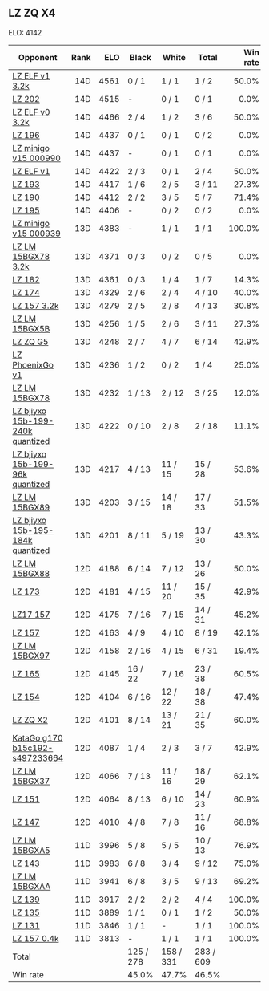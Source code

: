 ## LZ ZQ X4 ##

ELO: 4142

Opponent | Rank | ELO | Black | White | Total | Win rate
---------|-----:|----:|-------|-------|-------|-------:
[LZ ELF v1 3.2k](LZ%20ELF%20v1%203.2k.md) | 14D | 4561 | 0 / 1 | 1 / 1 | 1 / 2 | 50.0%
[LZ 202](LZ%20202.md) | 14D | 4515 | - | 0 / 1 | 0 / 1 | 0.0%
[LZ ELF v0 3.2k](LZ%20ELF%20v0%203.2k.md) | 14D | 4466 | 2 / 4 | 1 / 2 | 3 / 6 | 50.0%
[LZ 196](LZ%20196.md) | 14D | 4437 | 0 / 1 | 0 / 1 | 0 / 2 | 0.0%
[LZ minigo v15 000990](LZ%20minigo%20v15%20000990.md) | 14D | 4437 | - | 0 / 1 | 0 / 1 | 0.0%
[LZ ELF v1](LZ%20ELF%20v1.md) | 14D | 4422 | 2 / 3 | 0 / 1 | 2 / 4 | 50.0%
[LZ 193](LZ%20193.md) | 14D | 4417 | 1 / 6 | 2 / 5 | 3 / 11 | 27.3%
[LZ 190](LZ%20190.md) | 14D | 4412 | 2 / 2 | 3 / 5 | 5 / 7 | 71.4%
[LZ 195](LZ%20195.md) | 14D | 4406 | - | 0 / 2 | 0 / 2 | 0.0%
[LZ minigo v15 000939](LZ%20minigo%20v15%20000939.md) | 13D | 4383 | - | 1 / 1 | 1 / 1 | 100.0%
[LZ LM 15BGX78 3.2k](LZ%20LM%2015BGX78%203.2k.md) | 13D | 4371 | 0 / 3 | 0 / 2 | 0 / 5 | 0.0%
[LZ 182](LZ%20182.md) | 13D | 4361 | 0 / 3 | 1 / 4 | 1 / 7 | 14.3%
[LZ 174](LZ%20174.md) | 13D | 4329 | 2 / 6 | 2 / 4 | 4 / 10 | 40.0%
[LZ 157 3.2k](LZ%20157%203.2k.md) | 13D | 4279 | 2 / 5 | 2 / 8 | 4 / 13 | 30.8%
[LZ LM 15BGX5B](LZ%20LM%2015BGX5B.md) | 13D | 4256 | 1 / 5 | 2 / 6 | 3 / 11 | 27.3%
[LZ ZQ G5](LZ%20ZQ%20G5.md) | 13D | 4248 | 2 / 7 | 4 / 7 | 6 / 14 | 42.9%
[LZ PhoenixGo v1](LZ%20PhoenixGo%20v1.md) | 13D | 4236 | 1 / 2 | 0 / 2 | 1 / 4 | 25.0%
[LZ LM 15BGX78](LZ%20LM%2015BGX78.md) | 13D | 4232 | 1 / 13 | 2 / 12 | 3 / 25 | 12.0%
[LZ bjiyxo 15b-199-240k quantized](LZ%20bjiyxo%2015b-199-240k%20quantized.md) | 13D | 4222 | 0 / 10 | 2 / 8 | 2 / 18 | 11.1%
[LZ bjiyxo 15b-199-96k quantized](LZ%20bjiyxo%2015b-199-96k%20quantized.md) | 13D | 4217 | 4 / 13 | 11 / 15 | 15 / 28 | 53.6%
[LZ LM 15BGX89](LZ%20LM%2015BGX89.md) | 13D | 4203 | 3 / 15 | 14 / 18 | 17 / 33 | 51.5%
[LZ bjiyxo 15b-195-184k quantized](LZ%20bjiyxo%2015b-195-184k%20quantized.md) | 13D | 4201 | 8 / 11 | 5 / 19 | 13 / 30 | 43.3%
[LZ LM 15BGX88](LZ%20LM%2015BGX88.md) | 12D | 4188 | 6 / 14 | 7 / 12 | 13 / 26 | 50.0%
[LZ 173](LZ%20173.md) | 12D | 4181 | 4 / 15 | 11 / 20 | 15 / 35 | 42.9%
[LZ17 157](LZ17%20157.md) | 12D | 4175 | 7 / 16 | 7 / 15 | 14 / 31 | 45.2%
[LZ 157](LZ%20157.md) | 12D | 4163 | 4 / 9 | 4 / 10 | 8 / 19 | 42.1%
[LZ LM 15BGX97](LZ%20LM%2015BGX97.md) | 12D | 4158 | 2 / 16 | 4 / 15 | 6 / 31 | 19.4%
[LZ 165](LZ%20165.md) | 12D | 4145 | 16 / 22 | 7 / 16 | 23 / 38 | 60.5%
[LZ 154](LZ%20154.md) | 12D | 4104 | 6 / 16 | 12 / 22 | 18 / 38 | 47.4%
[LZ ZQ X2](LZ%20ZQ%20X2.md) | 12D | 4101 | 8 / 14 | 13 / 21 | 21 / 35 | 60.0%
[KataGo g170 b15c192-s497233664](KataGo%20g170%20b15c192-s497233664.md) | 12D | 4087 | 1 / 4 | 2 / 3 | 3 / 7 | 42.9%
[LZ LM 15BGX37](LZ%20LM%2015BGX37.md) | 12D | 4066 | 7 / 13 | 11 / 16 | 18 / 29 | 62.1%
[LZ 151](LZ%20151.md) | 12D | 4064 | 8 / 13 | 6 / 10 | 14 / 23 | 60.9%
[LZ 147](LZ%20147.md) | 12D | 4010 | 4 / 8 | 7 / 8 | 11 / 16 | 68.8%
[LZ LM 15BGXA5](LZ%20LM%2015BGXA5.md) | 11D | 3996 | 5 / 8 | 5 / 5 | 10 / 13 | 76.9%
[LZ 143](LZ%20143.md) | 11D | 3983 | 6 / 8 | 3 / 4 | 9 / 12 | 75.0%
[LZ LM 15BGXAA](LZ%20LM%2015BGXAA.md) | 11D | 3941 | 6 / 8 | 3 / 5 | 9 / 13 | 69.2%
[LZ 139](LZ%20139.md) | 11D | 3917 | 2 / 2 | 2 / 2 | 4 / 4 | 100.0%
[LZ 135](LZ%20135.md) | 11D | 3889 | 1 / 1 | 0 / 1 | 1 / 2 | 50.0%
[LZ 131](LZ%20131.md) | 11D | 3846 | 1 / 1 | - | 1 / 1 | 100.0%
[LZ 157 0.4k](LZ%20157%200.4k.md) | 11D | 3813 | - | 1 / 1 | 1 / 1 | 100.0%
Total | | | 125 / 278 | 158 / 331 | 283 / 609 | 
Win rate| | | 45.0% | 47.7% | 46.5% | 
